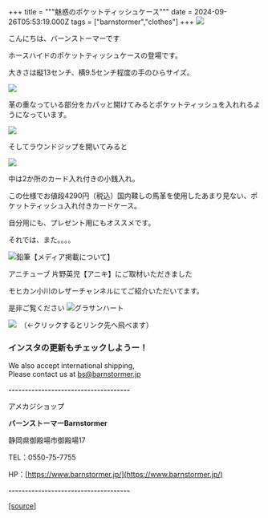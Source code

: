 +++
title = """魅惑のポケットティッシュケース"""
date = 2024-09-26T05:53:19.000Z
tags = ["barnstormer","clothes"]
+++
[![](https://stat.ameba.jp/user_images/20231023/16/barnstormer-go/b2/03/p/o0420015015354743273.png)](https://ameblo.jp/barnstormer-go/entry-12825670498.html)

こんにちは、バーンストーマーです

ホースハイドのポケットティッシュケースの登場です。

大きさは縦13センチ、横9.5センチ程度の手のひらサイズ。

[![](https://stat.ameba.jp/user_images/20240926/13/barnstormer-go/33/e2/j/o0466070015490784213.jpg)](https://stat.ameba.jp/user_images/20240926/13/barnstormer-go/33/e2/j/o0466070015490784213.jpg)

革の重なっている部分をカパッと開けてみるとポケットティッシュを入れれるようになっています。

[![](https://stat.ameba.jp/user_images/20240926/13/barnstormer-go/15/27/j/o0466070015490784215.jpg)](https://stat.ameba.jp/user_images/20240926/13/barnstormer-go/15/27/j/o0466070015490784215.jpg)

そしてラウンドジップを開いてみると

[![](https://stat.ameba.jp/user_images/20240926/13/barnstormer-go/cb/20/j/o0466070015490784217.jpg)](https://stat.ameba.jp/user_images/20240926/13/barnstormer-go/cb/20/j/o0466070015490784217.jpg)

中は2か所のカード入れ付きの小銭入れ。

この仕様でお値段4290円（税込）国内鞣しの馬革を使用したあまり見ない、ポケットティッシュ入れ付きカードケース。

自分用にも、プレゼント用にもオススメです。

それでは、また。。。。

![鉛筆](https://stat100.ameba.jp/blog/ucs/img/char/char3/519.png)【メディア掲載について】

アニチューブ 片野英児【アニキ】にご取材いただきました

モヒカン小川のレザーチャンネルにてご紹介いただいてます。

是非ご覧ください ![グラサンハート](https://stat100.ameba.jp/blog/ucs/img/char/char3/148.png)

[![](https://stat.ameba.jp/user_images/20230412/16/barnstormer-go/6a/23/p/o0108010815269242493.png)](https://www.instagram.com/barnstormer_daily/)　（←クリックするとリンク先へ飛べます）

### インスタの更新もチェックしようー！

We also accept international shipping,  
Please contact us at bs@barnstormer.jp

**\-------------------------------------**

アメカジショップ

**バーンストーマーBarnstormer**

静岡県御殿場市御殿場17

TEL：0550-75-7755

HP：[https://www.barnstormer.jp/](https://www.barnstormer.jp/)

**\-------------------------------------**

[[source]](https://ameblo.jp/barnstormer-go/entry-12868984037.html)
